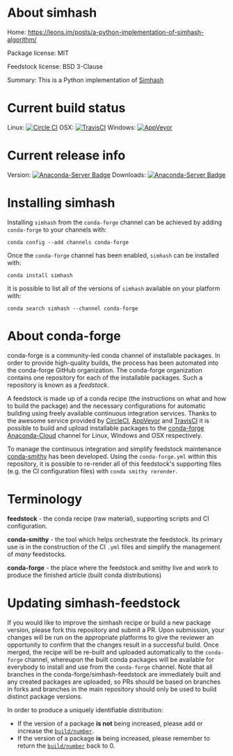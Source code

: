About simhash
=============

Home: https://leons.im/posts/a-python-implementation-of-simhash-algorithm/

Package license: MIT

Feedstock license: BSD 3-Clause

Summary: This is a Python implementation of [Simhash](http://www.wwwconference.org/www2007/papers/paper215.pdf)



Current build status
====================

Linux: [![Circle CI](https://circleci.com/gh/conda-forge/simhash-feedstock.svg?style=shield)](https://circleci.com/gh/conda-forge/simhash-feedstock)
OSX: [![TravisCI](https://travis-ci.org/conda-forge/simhash-feedstock.svg?branch=master)](https://travis-ci.org/conda-forge/simhash-feedstock)
Windows: [![AppVeyor](https://ci.appveyor.com/api/projects/status/github/conda-forge/simhash-feedstock?svg=True)](https://ci.appveyor.com/project/conda-forge/simhash-feedstock/branch/master)

Current release info
====================
Version: [![Anaconda-Server Badge](https://anaconda.org/conda-forge/simhash/badges/version.svg)](https://anaconda.org/conda-forge/simhash)
Downloads: [![Anaconda-Server Badge](https://anaconda.org/conda-forge/simhash/badges/downloads.svg)](https://anaconda.org/conda-forge/simhash)

Installing simhash
==================

Installing `simhash` from the `conda-forge` channel can be achieved by adding `conda-forge` to your channels with:

```
conda config --add channels conda-forge
```

Once the `conda-forge` channel has been enabled, `simhash` can be installed with:

```
conda install simhash
```

It is possible to list all of the versions of `simhash` available on your platform with:

```
conda search simhash --channel conda-forge
```


About conda-forge
=================

conda-forge is a community-led conda channel of installable packages.
In order to provide high-quality builds, the process has been automated into the
conda-forge GitHub organization. The conda-forge organization contains one repository
for each of the installable packages. Such a repository is known as a *feedstock*.

A feedstock is made up of a conda recipe (the instructions on what and how to build
the package) and the necessary configurations for automatic building using freely
available continuous integration services. Thanks to the awesome service provided by
[CircleCI](https://circleci.com/), [AppVeyor](http://www.appveyor.com/)
and [TravisCI](https://travis-ci.org/) it is possible to build and upload installable
packages to the [conda-forge](https://anaconda.org/conda-forge)
[Anaconda-Cloud](http://docs.anaconda.org/) channel for Linux, Windows and OSX respectively.

To manage the continuous integration and simplify feedstock maintenance
[conda-smithy](http://github.com/conda-forge/conda-smithy) has been developed.
Using the ``conda-forge.yml`` within this repository, it is possible to re-render all of
this feedstock's supporting files (e.g. the CI configuration files) with ``conda smithy rerender``.


Terminology
===========

**feedstock** - the conda recipe (raw material), supporting scripts and CI configuration.

**conda-smithy** - the tool which helps orchestrate the feedstock.
                   Its primary use is in the construction of the CI ``.yml`` files
                   and simplify the management of *many* feedstocks.

**conda-forge** - the place where the feedstock and smithy live and work to
                  produce the finished article (built conda distributions)


Updating simhash-feedstock
==========================

If you would like to improve the simhash recipe or build a new
package version, please fork this repository and submit a PR. Upon submission,
your changes will be run on the appropriate platforms to give the reviewer an
opportunity to confirm that the changes result in a successful build. Once
merged, the recipe will be re-built and uploaded automatically to the
`conda-forge` channel, whereupon the built conda packages will be available for
everybody to install and use from the `conda-forge` channel.
Note that all branches in the conda-forge/simhash-feedstock are
immediately built and any created packages are uploaded, so PRs should be based
on branches in forks and branches in the main repository should only be used to
build distinct package versions.

In order to produce a uniquely identifiable distribution:
 * If the version of a package **is not** being increased, please add or increase
   the [``build/number``](http://conda.pydata.org/docs/building/meta-yaml.html#build-number-and-string).
 * If the version of a package **is** being increased, please remember to return
   the [``build/number``](http://conda.pydata.org/docs/building/meta-yaml.html#build-number-and-string)
   back to 0.
